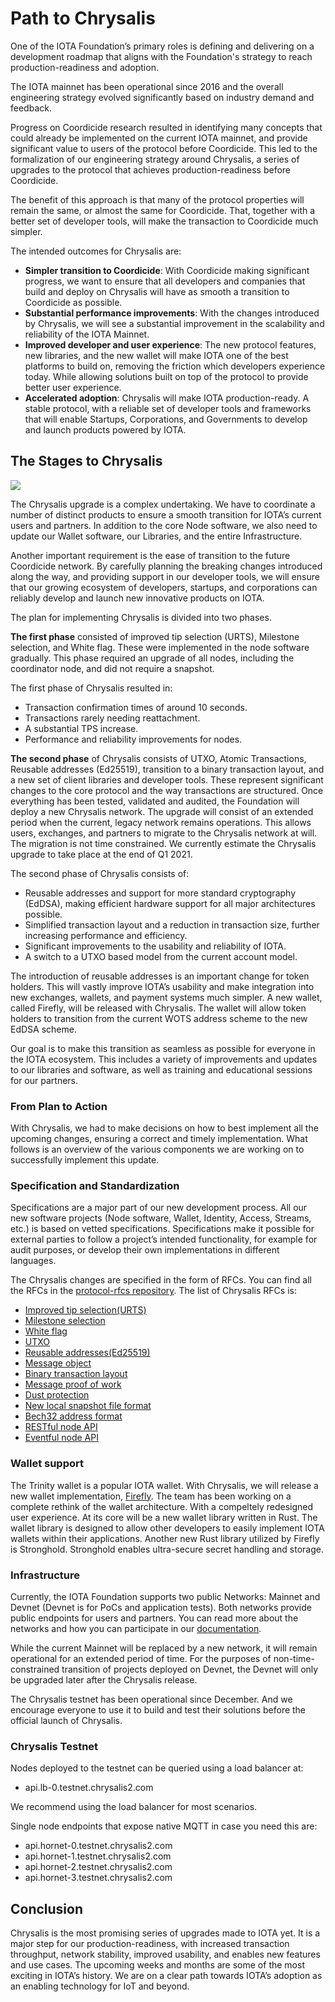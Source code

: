 # Path to Chrysalis

One of the IOTA Foundation’s primary roles is defining and delivering on a development roadmap that aligns with the Foundation's strategy to reach production-readiness and adoption.

The IOTA mainnet has been operational since 2016 and the overall engineering strategy evolved significantly based on industry demand and feedback.

Progress on Coordicide research resulted in identifying many concepts that could already be implemented on the current IOTA mainnet, and provide significant value to users of the protocol before Coordicide. This led to the formalization of our engineering strategy around Chrysalis, a series of upgrades to the protocol that achieves production-readiness before Coordicide.

The benefit of this approach is that many of the protocol properties will remain the same, or almost the same for Coordicide. That, together with a better set of developer tools, will make the transaction to Coordicide much simpler.

The intended outcomes for Chrysalis are:

- **Simpler transition to Coordicide**:
  With Coordicide making significant progress, we want to ensure that all developers and companies that build and deploy on Chrysalis will have as smooth a transition to Coordicide as possible.
- **Substantial performance improvements**:
  With the changes introduced by Chrysalis, we will see a substantial improvement in the scalability and reliability of the IOTA Mainnet.
- **Improved developer and user experience**:
  The new protocol features, new libraries, and the new wallet will make IOTA one of the best platforms to build on, removing the friction which developers experience today. While allowing solutions built on top of the protocol to provide better user experience.
- **Accelerated adoption**:
  Chrysalis will make IOTA production-ready. A stable protocol, with a reliable set of developer tools and frameworks that will enable Startups, Corporations, and Governments to develop and launch products powered by IOTA.

## The Stages to Chrysalis

![](/Users/charlesthompson/chrysalis-docs/docs/introduction/assets/path_to_chrysalis/01.png)

The Chrysalis upgrade is a complex undertaking. We have to coordinate a number of distinct products to ensure a smooth transition for IOTA’s current users and partners. In addition to the core Node software, we also need to update our Wallet software, our Libraries, and the entire Infrastructure.  

Another important requirement is the ease of transition to the future Coordicide network. By carefully planning the breaking changes introduced along the way, and providing support in our developer tools, we will ensure that our growing ecosystem of developers, startups, and corporations can reliably develop and launch new innovative products on IOTA.  

The plan for implementing Chrysalis is divided into two phases.

**The first phase** consisted of improved tip selection (URTS), Milestone selection, and White flag. These were implemented in the node software gradually. This phase required an upgrade of all nodes, including the coordinator node, and did not require a snapshot.  

The first phase of Chrysalis resulted in:

- Transaction confirmation times of around 10 seconds.
- Transactions rarely needing reattachment.
- A substantial TPS increase.
- Performance and reliability improvements for nodes.

**The second phase** of Chrysalis consists of UTXO, Atomic Transactions, Reusable addresses (Ed25519), transition to a binary transaction layout, and a new set of client libraries and developer tools. These represent significant changes to the core protocol and the way transactions are structured. Once everything has been tested, validated and audited, the Foundation will deploy a new Chrysalis network. The upgrade will consist of an extended period when the current, legacy network remains operations. This allows users, exchanges, and partners to migrate to the Chrysalis network at will. The migration is not time constrained. We currently estimate the Chrysalis upgrade to take place at the end of Q1 2021.  

The second phase of Chrysalis consists of:

- Reusable addresses and support for more standard cryptography (EdDSA), making efficient hardware support for all major architectures possible.
- Simplified transaction layout and a reduction in transaction size, further increasing performance and efficiency.
- Significant improvements to the usability and reliability of IOTA.
- A switch to a UTXO based model from the current account model.

The introduction of reusable addresses is an important change for token holders. This will vastly improve IOTA’s usability and make integration into new exchanges, wallets, and payment systems much simpler. A new wallet, called Firefly, will be released with Chrysalis. The wallet will allow token holders to transition from the current WOTS address scheme to the new EdDSA scheme.  

Our goal is to make this transition as seamless as possible for everyone in the IOTA ecosystem. This includes a variety of improvements and updates to our libraries and software, as well as training and educational sessions for our partners.

### From Plan to Action

With Chrysalis, we had to make decisions on how to best implement all the upcoming changes, ensuring a correct and timely implementation. What follows is an overview of the various components we are working on to successfully implement this update.

### Specification and Standardization

Specifications are a major part of our new development process. All our new software projects (Node software, Wallet, Identity, Access, Streams, etc.) is based on vetted specifications. Specifications make it possible for external parties to follow a project’s intended functionality, for example for audit purposes, or develop their own implementations in different languages.

The Chrysalis changes are specified in the form of RFCs. You can find all the RFCs in the [protocol-rfcs repository](https://github.com/iotaledger/protocol-rfcs). The list of Chrysalis RFCs is:  

- [Improved tip selection(URTS)](https://github.com/luca-moser/protocol-rfcs/blob/rfc-urts-tip-sel/text/0008-weighted-uniform-random-tip-selection/0008-weighted-uniform-random-tip-selection.md)
- [Milestone selection](https://github.com/Wollac/protocol-rfcs/blob/milestone-merkle-validation/text/0012-milestone-merkle-validation/0012-milestone-merkle-validation.md)
- [White flag](https://github.com/thibault-martinez/protocol-rfcs/blob/rfc-white-flag/text/0005-white-flag/0005-white-flag.md)
- [UTXO](https://github.com/hmoog/protocol-rfcs/blob/master/text/0011-utxo-model/0011-utxo-model.md)
- [Reusable addresses(Ed25519)](https://github.com/Wollac/protocol-rfcs/blob/ed25519/text/0009-ed25519-signature-scheme/0009-ed25519-signature-scheme.md)
- [Message object](https://github.com/GalRogozinski/protocol-rfcs/blob/message/text/0017-message/0017-message.md)
- [Binary transaction layout](https://github.com/luca-moser/protocol-rfcs/blob/signed-tx-payload/text/0000-transaction-payload/0000-transaction-payload.md)
- [Message proof of work](https://github.com/Wollac/protocol-rfcs/blob/message-pow/text/0024-message-pow/0024-message-pow.md)
- [Dust protection](https://github.com/GalRogozinski/protocol-rfcs/blob/dust/text/0032-dust-protection/0032-dust-protection.md)
- [New local snapshot file format](https://github.com/luca-moser/protocol-rfcs/blob/local-snapshot-file-format/text/0000-local-snapshot-file-format/0000-local-snapshot-file-format.md)
- [Bech32 address format](https://github.com/Wollac/protocol-rfcs/blob/bech32-address-format/text/0020-bech32-address-format/0020-bech32-address-format.md)
- [RESTful node API](https://editor.swagger.io/?url=https://raw.githubusercontent.com/rufsam/protocol-rfcs/master/text/0026-rest-api/rest-api.yaml)
- [Eventful node API](https://playground.asyncapi.io/?load=https://raw.githubusercontent.com/luca-moser/protocol-rfcs/rfc/node-event-api/text/0033-node-event-api/0033-node-event-api.yml)

### Wallet support

The Trinity wallet is a popular IOTA wallet. With Chrysalis, we will release a new wallet implementation, [Firefly](https://blog.iota.org/firefly-iota-next-generation-wallet-26bdd4d01510/). The team has been working on a complete rethink of the wallet architecture. With a compeltely redesigned user experience. At its core will be a new wallet library written in Rust. The wallet library is designed to allow other developers to easily implement IOTA wallets within their applications. Another new Rust library utilized by Firefly is Stronghold. Stronghold enables ultra-secure secret handling and storage.  

### Infrastructure

Currently, the IOTA Foundation supports two public Networks: Mainnet and Devnet (Devnet is for PoCs and application tests). Both networks provide public endpoints for users and partners. You can read more about the networks and how you can participate in our [documentation](https://docs.iota.org/docs/getting-started/1.1/networks/overview).  

While the current Mainnet will be replaced by a new network, it will remain operational for an extended period of time. For the purposes of non-time-constrained transition of projects deployed on Devnet, the Devnet will only be upgraded later after the Chrysalis release.

The Chrysalis testnet has been operational since December. And we encourage everyone to use it to build and test their solutions before the official launch of Chrysalis.

### Chrysalis Testnet

Nodes deployed to the testnet can be queried using a load balancer at:

- api.lb-0.testnet.chrysalis2.com

We recommend using the load balancer for most scenarios.

Single node endpoints that expose native MQTT in case you need this are:

- api.hornet-0.testnet.chrysalis2.com
- api.hornet-1.testnet.chrysalis2.com
- api.hornet-2.testnet.chrysalis2.com
- api.hornet-3.testnet.chrysalis2.com

## Conclusion

Chrysalis is the most promising series of upgrades made to IOTA yet. It is a major step for our production-readiness, with increased transaction throughput, network stability, improved usability, and enables new features and use cases. The upcoming weeks and months are some of the most exciting in IOTA’s history. We are on a clear path towards IOTA’s adoption as an enabling technology for IoT and beyond.
